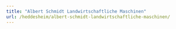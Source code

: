 ```yaml
---
title: "Albert Schmidt Landwirtschaftliche Maschinen"
url: /heddesheim/albert-schmidt-landwirtschaftliche-maschinen/
---
```

